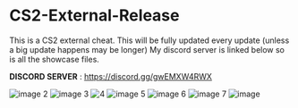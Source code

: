 # CS2-External-Release
This is a CS2 external cheat. This will be fully updated every update (unless a big update happens may be longer) My discord server is linked below so is all the showcase files.

**DISCORD SERVER** : https://discord.gg/gwEMXW4RWX

![image 2](https://github.com/user-attachments/assets/b8777a33-1807-44ff-90e0-82d5a19452b4)
![image 3](https://github.com/user-attachments/assets/40fd1f9b-b35b-4103-820d-e2b91bdd3112)
![4](https://github.com/user-attachments/assets/4500402f-090b-4cd6-a511-9bfefa8d82c9)
![image 5](https://github.com/user-attachments/assets/e2722822-1157-4058-ad0a-b3970ff9146d)
![image 6](https://github.com/user-attachments/assets/cc054790-f698-40c7-bef7-6fb02ad880df)
![image 7](https://github.com/user-attachments/assets/a7b6e01a-5f4c-4e0f-9833-134637b4c3c1)
![image](https://github.com/user-attachments/assets/2d8ca457-94be-4e22-8c68-831682b11e65)
